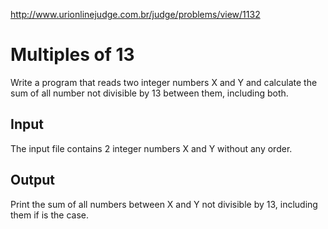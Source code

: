 http://www.urionlinejudge.com.br/judge/problems/view/1132

# Multiples of 13

Write a program that reads two integer numbers X and Y and
calculate the sum of all number not divisible by 13 between
them, including both.

## Input

The input file contains 2 integer numbers X and Y without any order.

## Output

Print the sum of all numbers between X and Y not divisible by 13,
including them if is the case.
